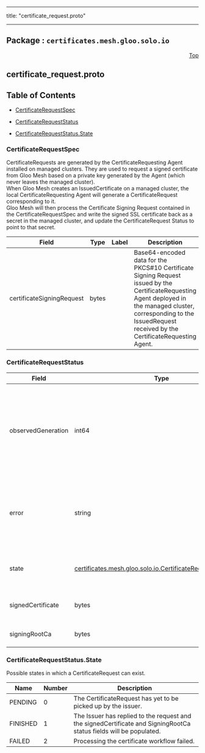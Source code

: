
---

title: "certificate_request.proto"

---

## Package : `certificates.mesh.gloo.solo.io`



<a name="top"></a>

<a name="API Reference for certificate_request.proto"></a>
<p align="right"><a href="#top">Top</a></p>

## certificate_request.proto


## Table of Contents
  - [CertificateRequestSpec](#certificates.mesh.gloo.solo.io.CertificateRequestSpec)
  - [CertificateRequestStatus](#certificates.mesh.gloo.solo.io.CertificateRequestStatus)

  - [CertificateRequestStatus.State](#certificates.mesh.gloo.solo.io.CertificateRequestStatus.State)






<a name="certificates.mesh.gloo.solo.io.CertificateRequestSpec"></a>

### CertificateRequestSpec
CertificateRequests are generated by the CertificateRequesting Agent installed on managed clusters. They are used to request a signed certificate from Gloo Mesh based on a private key generated by the Agent (which never leaves the managed cluster).<br>When Gloo Mesh creates an IssuedCertificate on a managed cluster, the local CertificateRequesting Agent will generate a CertificateRequest corresponding to it.<br>Gloo Mesh will then process the Certificate Signing Request contained in the CertificateRequestSpec and write the signed SSL certificate back as a secret in the managed cluster, and update the CertificateRequest Status to point to that secret.


| Field | Type | Label | Description |
| ----- | ---- | ----- | ----------- |
| certificateSigningRequest | bytes |  | Base64-encoded data for the PKCS#10 Certificate Signing Request issued by the CertificateRequesting Agent deployed in the managed cluster, corresponding to the IssuedRequest received by the CertificateRequesting Agent. |
  





<a name="certificates.mesh.gloo.solo.io.CertificateRequestStatus"></a>

### CertificateRequestStatus



| Field | Type | Label | Description |
| ----- | ---- | ----- | ----------- |
| observedGeneration | int64 |  | The most recent generation observed in the the CertificateRequest metadata. If the observedGeneration does not match generation, the CA has not processed the most recent version of this request. |
  | error | string |  | Any error observed which prevented the CertificateRequest from being processed. If the error is empty, the request has been processed successfully |
  | state | [certificates.mesh.gloo.solo.io.CertificateRequestStatus.State](.././github.com.solo-io.gloo-mesh.api.certificates.certificate_request#certificates.mesh.gloo.solo.io.CertificateRequestStatus.State) |  | The current state of the CertificateRequest workflow reported by the Issuer. |
  | signedCertificate | bytes |  | The signed intermediate certificate issued by the CA. |
  | signingRootCa | bytes |  | The root CA used by the CA to sign the certificate. |
  




 <!-- end messages -->


<a name="certificates.mesh.gloo.solo.io.CertificateRequestStatus.State"></a>

### CertificateRequestStatus.State
Possible states in which a CertificateRequest can exist.

| Name | Number | Description |
| ---- | ------ | ----------- |
| PENDING | 0 | The CertificateRequest has yet to be picked up by the issuer. |
| FINISHED | 1 | The Issuer has replied to the request and the signedCertificate and SigningRootCa status fields will be populated. |
| FAILED | 2 | Processing the certificate workflow failed. |


 <!-- end enums -->

 <!-- end HasExtensions -->

 <!-- end services -->


